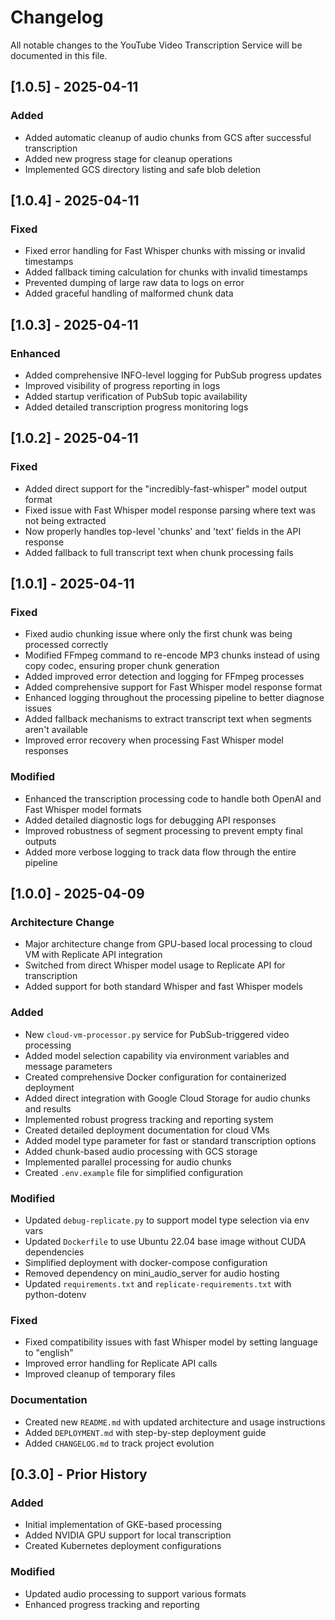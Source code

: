 # Changelog

All notable changes to the YouTube Video Transcription Service will be documented in this file.

## [1.0.5] - 2025-04-11

### Added
- Added automatic cleanup of audio chunks from GCS after successful transcription
- Added new progress stage for cleanup operations
- Implemented GCS directory listing and safe blob deletion

## [1.0.4] - 2025-04-11

### Fixed
- Fixed error handling for Fast Whisper chunks with missing or invalid timestamps
- Added fallback timing calculation for chunks with invalid timestamps
- Prevented dumping of large raw data to logs on error
- Added graceful handling of malformed chunk data

## [1.0.3] - 2025-04-11

### Enhanced
- Added comprehensive INFO-level logging for PubSub progress updates
- Improved visibility of progress reporting in logs
- Added startup verification of PubSub topic availability
- Added detailed transcription progress monitoring logs

## [1.0.2] - 2025-04-11

### Fixed
- Added direct support for the "incredibly-fast-whisper" model output format
- Fixed issue with Fast Whisper model response parsing where text was not being extracted
- Now properly handles top-level 'chunks' and 'text' fields in the API response
- Added fallback to full transcript text when chunk processing fails

## [1.0.1] - 2025-04-11

### Fixed
- Fixed audio chunking issue where only the first chunk was being processed correctly
- Modified FFmpeg command to re-encode MP3 chunks instead of using copy codec, ensuring proper chunk generation
- Added improved error detection and logging for FFmpeg processes
- Added comprehensive support for Fast Whisper model response format
- Enhanced logging throughout the processing pipeline to better diagnose issues
- Added fallback mechanisms to extract transcript text when segments aren't available
- Improved error recovery when processing Fast Whisper model responses

### Modified
- Enhanced the transcription processing code to handle both OpenAI and Fast Whisper model formats
- Added detailed diagnostic logs for debugging API responses
- Improved robustness of segment processing to prevent empty final outputs
- Added more verbose logging to track data flow through the entire pipeline

## [1.0.0] - 2025-04-09

### Architecture Change
- Major architecture change from GPU-based local processing to cloud VM with Replicate API integration
- Switched from direct Whisper model usage to Replicate API for transcription
- Added support for both standard Whisper and fast Whisper models

### Added
- New `cloud-vm-processor.py` service for PubSub-triggered video processing
- Added model selection capability via environment variables and message parameters
- Created comprehensive Docker configuration for containerized deployment
- Added direct integration with Google Cloud Storage for audio chunks and results
- Implemented robust progress tracking and reporting system
- Created detailed deployment documentation for cloud VMs
- Added model type parameter for fast or standard transcription options
- Added chunk-based audio processing with GCS storage
- Implemented parallel processing for audio chunks
- Created `.env.example` file for simplified configuration

### Modified
- Updated `debug-replicate.py` to support model type selection via env vars
- Updated `Dockerfile` to use Ubuntu 22.04 base image without CUDA dependencies
- Simplified deployment with docker-compose configuration
- Removed dependency on mini_audio_server for audio hosting
- Updated `requirements.txt` and `replicate-requirements.txt` with python-dotenv

### Fixed
- Fixed compatibility issues with fast Whisper model by setting language to "english"
- Improved error handling for Replicate API calls
- Improved cleanup of temporary files

### Documentation
- Created new `README.md` with updated architecture and usage instructions
- Added `DEPLOYMENT.md` with step-by-step deployment guide
- Added `CHANGELOG.md` to track project evolution

## [0.3.0] - Prior History

### Added
- Initial implementation of GKE-based processing
- Added NVIDIA GPU support for local transcription
- Created Kubernetes deployment configurations

### Modified
- Updated audio processing to support various formats
- Enhanced progress tracking and reporting